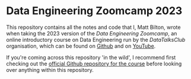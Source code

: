# Data Engineering Zoomcamp 2023

This repository contains all the notes and code that I, Matt Bilton, wrote when taking the 2023 version of the *Data Engineering Zoomcamp*, an online introductory course on Data Engineering run by the *DataTalksClub* organisation, which can be found on [Github](https://github.com/DataTalksClub) and on [YouTube](https://www.youtube.com/@DataTalksClub).

If you're coming across this repository 'in the wild', I recommend first checking out the [official Github repository for the course](https://github.com/DataTalksClub/data-engineering-zoomcamp) before looking over anything within this repository.
